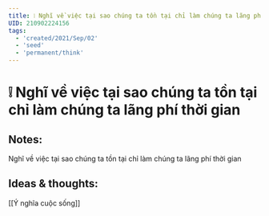 ```yaml
---
title: ❕ Nghĩ về việc tại sao chúng ta tồn tại chỉ làm chúng ta lãng phí thời gian
UID: 210902224156
tags:
  - 'created/2021/Sep/02'
  - 'seed'
  - 'permanent/think'
---
```

# ❕ Nghĩ về việc tại sao chúng ta tồn tại chỉ làm chúng ta lãng phí thời gian

## Notes:
Nghĩ về việc tại sao chúng ta tồn tại chỉ làm chúng ta lãng phí thời gian

## Ideas & thoughts:
[[Ý nghĩa cuộc sống]]

